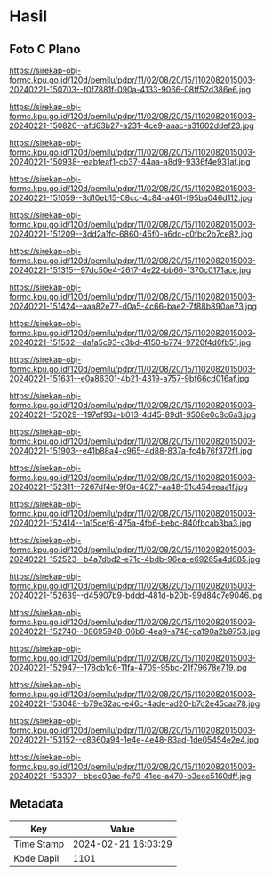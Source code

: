 # Hasil

## Foto C Plano

https://sirekap-obj-formc.kpu.go.id/120d/pemilu/pdpr/11/02/08/20/15/1102082015003-20240221-150703--f0f7881f-090a-4133-9066-08ff52d386e6.jpg

https://sirekap-obj-formc.kpu.go.id/120d/pemilu/pdpr/11/02/08/20/15/1102082015003-20240221-150820--afd63b27-a231-4ce9-aaac-a31602ddef23.jpg

https://sirekap-obj-formc.kpu.go.id/120d/pemilu/pdpr/11/02/08/20/15/1102082015003-20240221-150938--eabfeaf1-cb37-44aa-a8d9-9336f4e931af.jpg

https://sirekap-obj-formc.kpu.go.id/120d/pemilu/pdpr/11/02/08/20/15/1102082015003-20240221-151059--3d10eb15-08cc-4c84-a461-f95ba046d112.jpg

https://sirekap-obj-formc.kpu.go.id/120d/pemilu/pdpr/11/02/08/20/15/1102082015003-20240221-151209--3dd2a1fc-6860-45f0-a6dc-c0fbc2b7ce82.jpg

https://sirekap-obj-formc.kpu.go.id/120d/pemilu/pdpr/11/02/08/20/15/1102082015003-20240221-151315--97dc50e4-2617-4e22-bb66-f370c0171ace.jpg

https://sirekap-obj-formc.kpu.go.id/120d/pemilu/pdpr/11/02/08/20/15/1102082015003-20240221-151424--aaa82e77-d0a5-4c66-bae2-7f88b890ae73.jpg

https://sirekap-obj-formc.kpu.go.id/120d/pemilu/pdpr/11/02/08/20/15/1102082015003-20240221-151532--dafa5c93-c3bd-4150-b774-9720f4d6fb51.jpg

https://sirekap-obj-formc.kpu.go.id/120d/pemilu/pdpr/11/02/08/20/15/1102082015003-20240221-151631--e0a86301-4b21-4319-a757-9bf66cd016af.jpg

https://sirekap-obj-formc.kpu.go.id/120d/pemilu/pdpr/11/02/08/20/15/1102082015003-20240221-152029--197ef93a-b013-4d45-89d1-9508e0c8c6a3.jpg

https://sirekap-obj-formc.kpu.go.id/120d/pemilu/pdpr/11/02/08/20/15/1102082015003-20240221-151903--e41b88a4-c965-4d88-837a-fc4b76f372f1.jpg

https://sirekap-obj-formc.kpu.go.id/120d/pemilu/pdpr/11/02/08/20/15/1102082015003-20240221-152311--7267df4e-9f0a-4027-aa48-51c454eeaa1f.jpg

https://sirekap-obj-formc.kpu.go.id/120d/pemilu/pdpr/11/02/08/20/15/1102082015003-20240221-152414--1a15cef6-475a-4fb6-bebc-840fbcab3ba3.jpg

https://sirekap-obj-formc.kpu.go.id/120d/pemilu/pdpr/11/02/08/20/15/1102082015003-20240221-152523--b4a7dbd2-e71c-4bdb-96ea-e69265a4d685.jpg

https://sirekap-obj-formc.kpu.go.id/120d/pemilu/pdpr/11/02/08/20/15/1102082015003-20240221-152639--d45907b9-bddd-481d-b20b-99d84c7e9046.jpg

https://sirekap-obj-formc.kpu.go.id/120d/pemilu/pdpr/11/02/08/20/15/1102082015003-20240221-152740--08695948-06b6-4ea9-a748-ca190a2b9753.jpg

https://sirekap-obj-formc.kpu.go.id/120d/pemilu/pdpr/11/02/08/20/15/1102082015003-20240221-152947--178cb1c6-11fa-4709-95bc-21f79678e719.jpg

https://sirekap-obj-formc.kpu.go.id/120d/pemilu/pdpr/11/02/08/20/15/1102082015003-20240221-153048--b79e32ac-e46c-4ade-ad20-b7c2e45caa78.jpg

https://sirekap-obj-formc.kpu.go.id/120d/pemilu/pdpr/11/02/08/20/15/1102082015003-20240221-153152--c8360a94-1e4e-4e48-83ad-1de05454e2e4.jpg

https://sirekap-obj-formc.kpu.go.id/120d/pemilu/pdpr/11/02/08/20/15/1102082015003-20240221-153307--bbec03ae-fe79-41ee-a470-b3eee5160dff.jpg


## Metadata

| Key        | Value               |
| ---------- | ------------------- |
| Time Stamp | 2024-02-21 16:03:29 |
| Kode Dapil | 1101                |



